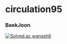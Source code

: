 # circulation95
 
### BaekJoon
[![Solved.ac wangsh6](http://mazassumnida.wtf/api/v2/generate_badge?boj=wangsh6)](https://solved.ac/wangsh6)
